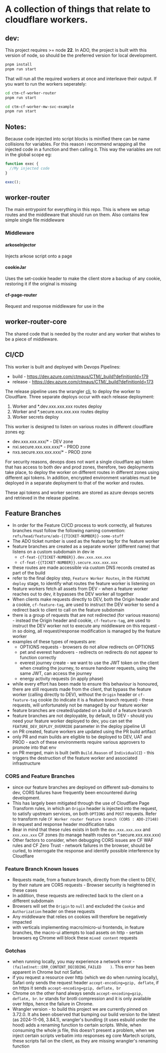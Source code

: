 # A collection of things that relate to cloudflare workers.

## dev:

This project requires >= node <strong>22</strong>.
In ADO, the project is built with this version of node, so should be the preferred version for local development.

```bash
pnpm install
pnpm run start
```

That will run all the required workers at once and interleave their output.
If you want to run the workers seperately:

```bash
cd ctm-cf-worker-router
pnpm run start
```

```bash
cd ctm-cf-worker-mw-svc-example
pnpm run start
```

## Notes:

Because code injected into script blocks is minified there can be name collisions for variables.
For this reason i recommend wrapping all the injected code in a function and then calling it.
This way the variables are not in the global scope
eg:

```js
function exec {
  //My injected code
}

exec();
```

## worker-router

The main entrypoint for everything in this repo.
This is where we setup routes and the middleware that should run on them.
Also contains few simple single file middleware

### Middleware

#### arkoseInjector

Injects arkose script onto a page

#### cookieJar

Uses the set-cookie header to make the client store a backup of any cookie, restoring it if the original is missing

#### cf-page-router

Request and response middleware for use in the

## worker-router-core

The shared code that is needed by the router and any worker that wishes to be a piece of middleware.

## CI/CD

This worker is built and deployed with Devops Pipelines:

* build - https://dev.azure.com/ctmaus/CTM/_build?definitionId=179
* release - https://dev.azure.com/ctmaus/CTM/_build?definitionId=173

The release pipeline uses the wrangler [cli](https://developers.cloudflare.com/workers/wrangler/), to deploy the worker
to Cloudflare.
Three separate deploys occur with each release deployment:

1. Worker and *.dev.xxx.xxx.xxx routes deploy
2. Worker and *.secure.xxx.xxx.xxx routes deploy
3. Worker secrets deploy

This worker is designed to listen on various routes in different cloudflare zones eg:

* dev.xxx.xxx.xxx/* - DEV zone
* nxi.secure.xxx.xxx.xxx/* - PROD zone
* nxs.secure.xxx.xxx.xxx/* - PROD zone

For security reasons, devops does not want a single cloudflare api token that has access to both dev and prod zones,
therefore, two deployments take place, to deploy the worker on different routes in different zones using different api
tokens.
In addition, encrypted environment variables must be deployed in a separate deployment to that of the worker and routes.

These api tokens and worker secrets are stored as azure devops secrets and retrieved in the release pipeline.

## Feature Branches

* In order for the Feature CI/CD process to work correctly, all features branches must follow the following naming
  convention:
  `refs/head/feature/ado-{{TICKET-NUMBER}}-some-stuff`
* The ADO ticket number is used as the feature tag for the feature worker
* feature branches are created as a separate worker (different name) that listens on a custom subdomain in dev ie
    * `cf-feat-{{TICKET-NUMBER}}.dev.xxx.xxx.xxx`
    * `cf-feat-{{TICKET-NUMBER}}.secure.xxx.xxx.xxx`
* these routes are made accessible via custom DNS records created as part of the build
* refer to the final deploy step, `Feature Worker Routes`, in the `FEATURE deploy` stage, to identify what routes the
  feature worker is listening on
* feature workers fetch all assets from DEV - when a feature worker reaches out to dev, it bypasses the DEV worker all
  together
* When clients make requests directly to DEV, both the Origin header and a cookie, `cf-feature-tag`, are used to
  instruct the DEV worker to send a redirect back to client to call on the feature subdomain
* there is a group of requests that are not redirected (for various reasons) - instead the Origin header and
  cookie, `cf-feature-tag`, are used to instruct the DEV worker not to execute any middleware on this request - in so
  doing, all request/response modification is managed by the feature worker
* examples of these types of requests are:
    * OPTIONS requests - browsers do not allow redirects on OPTIONS
    * pet and everest handovers - redirects on redirects do not appear to function correctly
    * everest journey create - we want to use the JWT token on the client when creating the journey, to ensure handover
      requests, using the same JWT, can access the journey
    * energy activity requests (in apply phase)
* while every effort has been made to ensure this behaviour is honoured, there are still requests made from the client,
  that bypass the feature worker (calling directly to DEV), without the `Origin` header or `cf-feature-tag` cookie (to
  indicate it is a feature branch request) - these requests, will unfortunately not be managed by our feature worker
* feature branches are created/updated on a build of a feature branch
* feature branches are not deployable, by default, to DEV - should you need your feature worker deployed to dev, you can
  set the `FEATURE_DEV_DEPLOY_OVERRIDE` parameter in the deploy pipeline UI
* on PR created, feature workers are updated using the PR build artifact
* only PR and main builds are eligible to be deployed to DEV, UAT and PROD - each of these environments require various
  approvers to promote into that env
* on PR merged, main is built (with `Build.Reason` of `IndividualCI`) - this triggers the destruction of the feature
  worker and associated infrastructure

### CORS and Feature Branches

* since our feature branches are deployed on different sub-domains to dev, CORS failures have frequently been
  encountered during development.
* This has largely been mitigated through the use of Cloudflare Page Transform rules, in which an `Origin` header is
  injected into the request, to satisfy upstream services, on both `OPTIONS` and `POST` requests. Refer to transform
  rule `CF Worker router feature branch (CORS : ADO-27148)` in request and response header modification tabs
* Bear in mind that these rules exists in both the `dev.xxx.xxx.xxx` and `xxx.xxx.xxx` CF
  zones (to manage health routes on *.secure.xxx.xxx.xxx)
* Other factors to consider, when debugging CORS issues are CF WAF rules and CF Zero Trust - network failures in the
  browser, should be curled, to interrogate the response and identify possible interference by Cloudflare

### Feature Branch Known Issues

* Requests made, from a feature branch, directly from the client to DEV, by their nature are CORS requests - Browser
  security is heightened in these cases
* In addition, these requests are redirected back to the client on a different subdomain
* Browsers will set the `Origin` to `null` and excluded the `Cookie` and `Authorization` header on these requests
* Any middleware that relies on cookies will therefore be negatively impacted
* with verticals implementing macro/micro-ui frontends, in feature branches, the macro-ui attempts to load assets on
  http - sertain browsers eg Chrome will block these `mixed content` requests

### Gotchas

* when running locally, you may experience a network error - `(failed)net::ERR_CONTENT_DECODING_FAILED    )`. This error
  has been apparent in Chrome but not Safari.
* if you request a resource over http (which we do when running locally), Safari only sends the request
  header `accept-encoding=gzip, deflate`, if on https it sends `accept-encoding=gzip, deflate, br`
* Chrome on the other hand always sends `accept-encoding=gzip, deflate, br`. `br` stands for brotli compression and it
  is only available over https, hence the failure in Chrome.
* Wrangler version - to build this project we are currently pinned on 3.72.0. It ahs been observed that bumping our
  build version to the latest (as 2024-11-06, 3.84.1),
  wrangler's bundling (it uses esbuild under the hood) adds a renaming function to certain scripts. While, when
  consuming the whole js file, this doesn't present a problem, when we inject certain scripts verbatim into responses eg
  core Martech scripts,
  these scripts fail on the client, as they are missing wrangler's renaming function